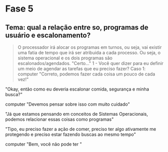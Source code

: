 # Fase 5

## Tema: qual a relação entre so, programas de usuário e escalonamento?

> O processador irá alocar os programas em turnos, ou seja, vai existir uma fatia de tempo que irá ser atribuida a cada processo. Ou seja, o sistema operacional e os dois programas são escalonados/agendados.
> "Certo..."
> 1 - Você quer dizer para eu definir um meio de agendar as tarefas que eu preciso fazer?
> Caso 1: computer "Correto, podemos fazer cada coisa um pouco de cada vez!"

"Okay, então como eu deveria escalonar comida, segurança e minha busca?"

computer "Devemos pensar sobre isso com muito cuidado"

"Já que estamos pensando em conceitos de Sistemas Operacionais, podemos relacionar essas coisas como programas"

"Tipo, eu preciso fazer a ação de comer, preciso ter algo ativamente me protegendo e preciso estar fazendo buscas ao mesmo tempo"

computer "Bem, você não pode ter "
